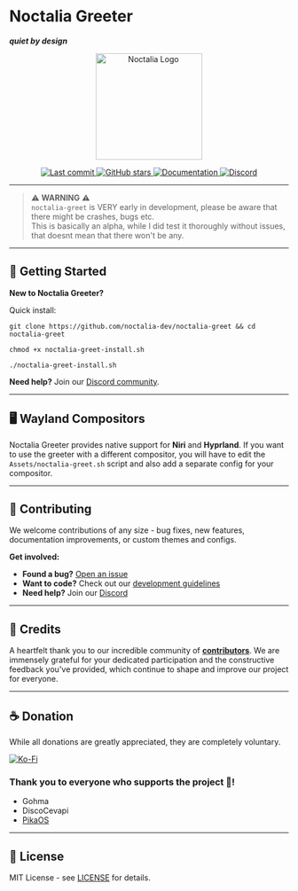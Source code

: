 # Noctalia Greeter

**_quiet by design_**

<p align="center">
  <img src="https://assets.noctalia.dev/noctalia-logo.svg?v=2" alt="Noctalia Logo" style="width: 192px" />
</p>

<p align="center">
  <a href="https://github.com/noctalia-dev/noctalia-greet/commits">
    <img src="https://img.shields.io/github/last-commit/noctalia-dev/noctalia-greet?style=for-the-badge&labelColor=0C0D11&color=A8AEFF&logo=git&logoColor=FFFFFF&label=commit" alt="Last commit" />
  </a>
  <a href="https://github.com/noctalia-dev/noctalia-greet/stargazers">
    <img src="https://img.shields.io/github/stars/noctalia-dev/noctalia-greet?style=for-the-badge&labelColor=0C0D11&color=A8AEFF&logo=github&logoColor=FFFFFF" alt="GitHub stars" />
  </a>
  <a href="https://docs.noctalia.dev">
    <img src="https://img.shields.io/badge/docs-A8AEFF?style=for-the-badge&logo=gitbook&logoColor=FFFFFF&labelColor=0C0D11" alt="Documentation" />
  </a>
  <a href="https://discord.noctalia.dev">
    <img src="https://img.shields.io/badge/discord-A8AEFF?style=for-the-badge&labelColor=0C0D11&logo=discord&logoColor=FFFFFF" alt="Discord" />
  </a>
</p>

---

> ⚠️ **WARNING** ⚠️  
> `noctalia-greet` is VERY early in development, please be aware that there might be crashes, bugs etc.  
> This is basically an alpha, while I did test it thoroughly without issues, that doesnt mean that there won't be any.

---

## 🚀 Getting Started

**New to Noctalia Greeter?**  

Quick install:

`git clone https://github.com/noctalia-dev/noctalia-greet && cd noctalia-greet`

`chmod +x noctalia-greet-install.sh`

`./noctalia-greet-install.sh`
  
**Need help?** Join our [Discord community](https://discord.noctalia.dev).

---

## 🖥️ Wayland Compositors

Noctalia Greeter provides native support for **Niri** and **Hyprland**. If you want to use the greeter with a different compositor, you will have to edit the `Assets/noctalia-greet.sh` script and also add a separate config for your compositor.

---

## 🤝 Contributing

We welcome contributions of any size - bug fixes, new features, documentation improvements, or custom themes and configs.

**Get involved:**
- **Found a bug?** [Open an issue](https://github.com/noctalia-dev/noctalia-greet/issues/new)
- **Want to code?** Check out our [development guidelines](https://docs.noctalia.dev/development/guideline)
- **Need help?** Join our [Discord](https://discord.noctalia.dev)

---

## 💜 Credits

A heartfelt thank you to our incredible community of [**contributors**](https://github.com/noctalia-dev/noctalia-greet/graphs/contributors). We are immensely grateful for your dedicated participation and the constructive feedback you've provided, which continue to shape and improve our project for everyone.

---

## ☕ Donation

While all donations are greatly appreciated, they are completely voluntary.

<a href="https://ko-fi.com/lysec">
  <img src="https://img.shields.io/badge/donate-ko--fi-A8AEFF?style=for-the-badge&logo=kofi&logoColor=FFFFFF&labelColor=0C0D11" alt="Ko-Fi" />
</a>

### Thank you to everyone who supports the project 💜!
* Gohma
* DiscoCevapi
* <a href="https://pika-os.com/" target="_blank">PikaOS</a>


---

## 📄 License

MIT License - see [LICENSE](./LICENSE) for details.
